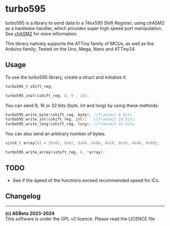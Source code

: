 # turbo595
turbo595 is a library to send data to a 74xx595 Shift Register, using chASM2
as a hardware handler, which provides super high speed port manipulation.
See [chASM2](https://github.com/ADBeta/chASM2) for more information.

This library natively supports the ATTiny family of MCUs, as well as the Arduino
family; Tested on the Uno, Mega, Nano and ATTiny24

## Usage
To use the turbo595 library, create a struct and initialize it.  
```C
turbo595_t shift_reg;

turbo595_init(&shift_reg, 8, 9 , 10);
```

You can send 8, 16 or 32 bits (byte, int and long) by using these methods:
```C 
turbo595_write_byte(&shift_reg, byte); //Transmit 8 bits 
turbo595_write_int(&shift_reg, int);   //Transmit 16 bits  
turbo595_write_long(&shift_reg, long); //Transmit 32 bits  
```

You can also send an arbitrary number of bytes.  
```C
uint8_t array[8] = {0x01, 0x02, 0x04, 0x08, 0x10, 0x20, 0x40, 0x80};

turbo595_write_array(&shift_reg, 8, *array);
```

## TODO
* See if the speed of the functions exceed recommended speed for ICs.

## Changelog

--------------------------------------------------------------------------------
<b>(c) ADBeta 2023-2024</b>  
This software is under the GPL v2 licence. Please read the LICENCE file
